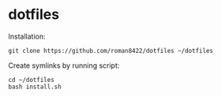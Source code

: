 dotfiles
========

Installation:

    git clone https://github.com/roman8422/dotfiles ~/dotfiles

Create symlinks by running script:

    cd ~/dotfiles
    bash install.sh
